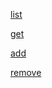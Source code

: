 [list](https://monosnap.com/file/kKjF184jYO07OTvl65OV0SPFO68M1W)

[get](https://monosnap.com/file/odzPYyfwkd832odFzj7ZZOilDWZ792)

[add](https://monosnap.com/file/iX7qsZsvcdh7jOc5tHxp0VUeDyJdpN)

[remove](https://monosnap.com/file/r5QnfI172v2vH8atKIkJLFh9twUMMV)

